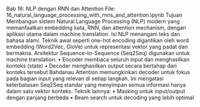 Bab 16: NLP dengan RNN dan Attention File: 16_natural_language_processing_with_rnns_and_attention.ipynb
Tujuan Membangun sistem Natural Language Processing (NLP) modern yang memanfaatkan embedding kata, RNN, dan attention mechanism, dengan aplikasi utama dalam machine translation.
Isi NLP menangani teks dan bahasa alami. Teknik awal seperti one-hot encoding digantikan oleh word embedding (Word2Vec, GloVe) untuk representasi vektor yang padat dan bermakna.
Arsitektur Sequence-to-Sequence (Seq2Seq) digunakan untuk machine translation:
•	Encoder membaca seluruh input dan menghasilkan konteks (state)
•	Decoder menghasilkan output secara bertahap dari konteks tersebut
Bahdanau Attention memungkinkan decoder untuk fokus pada bagian input yang relevan di setiap langkah. Ini mengatasi keterbatasan Seq2Seq standar yang menyimpan semua informasi hanya dalam satu vektor konteks.
Teknik lainnya:
•	Masking untuk input/output dengan panjang berbeda
•	Beam search untuk decoding yang lebih optimal

